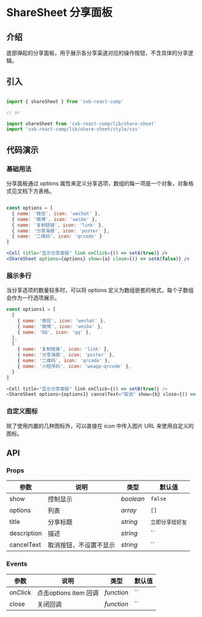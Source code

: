 
# ShareSheet 分享面板

## 介绍
底部弹起的分享面板，用于展示各分享渠道对应的操作按钮，不含具体的分享逻辑。

## 引入

```jsx harmony

import { shareSheet } from 'sxb-react-comp'

// or

import shareSheet from 'sxb-react-comp/lib/share-sheet'
import 'sxb-react-comp/lib/share-sheet/style/css'

```

## 代码演示

### 基础用法
分享面板通过 options 属性来定义分享选项，数组的每一项是一个对象，对象格式见文档下方表格。

```jsx harmony

const options = [
  { name: '微信', icon: 'wechat' },
  { name: '微博', icon: 'weibo' },
  { name: '复制链接', icon: 'link' },
  { name: '分享海报', icon: 'poster' },
  { name: '二维码', icon: 'qrcode' }
]

<Cell title="显示分享面板" link onClick={() => setA(true)} />
<ShareSheet options={options} show={a} close={() => setA(false)} />

```

### 展示多行
当分享选项的数量较多时，可以将 options 定义为数组嵌套的格式，每个子数组会作为一行选项展示。
```js
const options1 = [
  [
    { name: '微信', icon: 'wechat' },
    { name: '微博', icon: 'weibo' },
    { name: 'QQ', icon: 'qq' },
  ],
  [
    { name: '复制链接', icon: 'link' },
    { name: '分享海报', icon: 'poster' },
    { name: '二维码', icon: 'qrcode' },
    { name: '小程序码', icon: 'weapp-qrcode' },
  ]
]

<Cell title="显示分享面板" link onClick={() => setB(true)} />
<ShareSheet options={options1} cancelText="取消" show={b} close={() => setB(false)} />

```

### 自定义图标
除了使用内置的几种图标外，可以直接在 icon 中传入图片 URL 来使用自定义的图标。

## API

### Props

| 参数 | 说明 | 类型 | 默认值 |
| --- | --- | --- | --- |
| show | 控制显示 | _boolean_ | `false` |
| options | 列表 | _array_ | `[]` |
| title | 分享标题 | _string_ | `立即分享给好友` |
| description | 描述 | _string_ | `` |
| cancelText | 取消按钮，不设置不显示 | _string_ | `` |

### Events
| 参数 | 说明 | 类型 | 默认值 |
| --- | --- | --- | --- |
| onClick | 点击options item 回调 | _function_ | `` |
| close | 关闭回调 | _function_ | `` |
